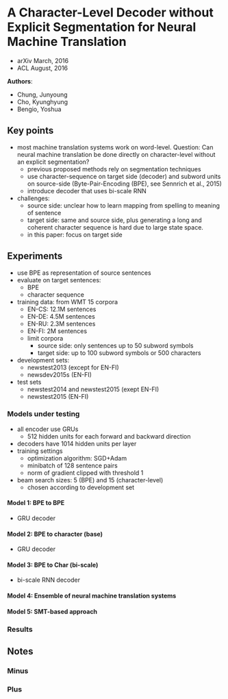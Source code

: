 # A Character-Level Decoder without Explicit Segmentation for Neural Machine Translation
* arXiv March, 2016
* ACL August, 2016

**Authors**:
* Chung, Junyoung
* Cho, Kyunghyung
* Bengio, Yoshua

## Key points
* most machine translation systems work on word-level. Question: Can neural machine translation be done directly on character-level without an explicit segmentation?
    * previous proposed methods rely on segmentation techniques
    * use character-sequence on target side (decoder) and subword units on source-side (Byte-Pair-Encoding (BPE), see Sennrich et al., 2015)
    * introduce decoder that uses bi-scale RNN
* challenges:
    * source side: unclear how to learn mapping from spelling to meaning of sentence
    * target side: same and source side, plus generating a long and coherent character sequence is hard due to large state space.
    * in this paper: focus on target side

## Experiments
* use BPE as representation of source sentences
* evaluate on target sentences:
    * BPE
    * character sequence
* training data: from WMT 15 corpora
    * EN-CS: 12.1M sentences
    * EN-DE: 4.5M sentences
    * EN-RU: 2.3M sentences
    * EN-FI: 2M sentences
    * limit corpora
        * source side: only sentences up to 50 subword symbols
        * target side: up to 100 subword symbols or 500 characters
* development sets:
    * newstest2013 (except for EN-FI)
    * newsdev2015s (EN-FI)
* test sets
    * newstest2014 and newstest2015 (exept EN-FI)
    * newstest2015 (EN-FI)

### Models under testing
* all encoder use GRUs
    * 512 hidden units for each forward and backward direction
* decoders have 1014 hidden units per layer
* training settings
    * optimization algorithm: SGD+Adam
    * minibatch of 128 sentence pairs
    * norm of gradient clipped with threshold 1
* beam search sizes: 5 (BPE) and 15 (character-level)
    * chosen according to development set

#### Model 1: BPE to BPE
* GRU decoder

#### Model 2: BPE to character (base)
* GRU decoder

#### Model 3: BPE to Char (bi-scale)
* bi-scale RNN decoder

#### Model 4: Ensemble of neural machine translation systems

#### Model 5: SMT-based approach

### Results

## Notes
### Minus

### Plus
